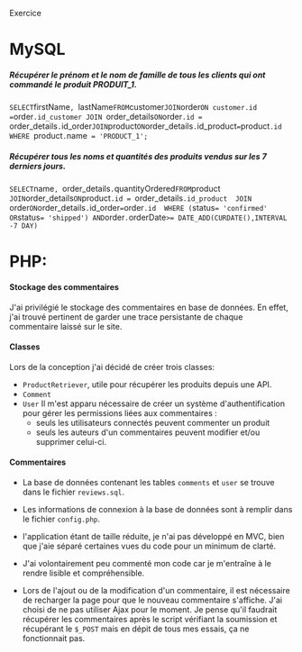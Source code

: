 Exercice
# MySQL
##### Récupérer le prénom et le nom de famille de tous les clients qui ont commandé le produit PRODUIT_1.
` SELECT `firstName`, `lastName` FROM `customer`
     JOIN `order` ON customer.id = `order`.id_customer
     JOIN `order_details` ON `order`.id = `order_details`.`id_order`
     JOIN `product` ON `order_details`.`id_product` = `product`.id
         WHERE `product`.`name` = 'PRODUCT_1';`
 
##### Récupérer tous les noms et quantités des produits vendus sur les 7 derniers jours.

` SELECT `name`, `order_details`.`quantityOrdered` FROM `product` 
    JOIN `order_details` ON `product`.id = `order_details`.id_product 
    JOIN `order` ON `order_details`.`id_order` = `order`.id 
        WHERE (`status` = 'confirmed' OR `status` = 'shipped') AND `order`.`orderDate`>= DATE_ADD(CURDATE(),INTERVAL -7 DAY)
         `
# PHP: 
#### Stockage des commentaires
 J'ai privilégié le stockage des commentaires en base de données. En effet, j'ai trouvé pertinent de garder une trace persistante de chaque commentaire laissé sur le site.
#### Classes
 Lors de la conception j'ai décidé de créer trois classes:
  - `ProductRetriever`, utile pour récupérer les produits depuis une API. 
  - `Comment`
  - `User` Il m'est apparu nécessaire de créer un système d'authentification pour gérer les permissions liées aux commentaires :
    * seuls les utilisateurs connectés peuvent commenter un produit
    * seuls les auteurs d'un commentaires peuvent modifier et/ou supprimer celui-ci. 
    
#### Commentaires

- La base de données contenant les tables `comments` et `user` se trouve dans le fichier `reviews.sql`.
- Les informations de connexion à la base de données sont à remplir dans le fichier `config.php`.

- l'application étant de taille réduite, je n'ai pas développé en MVC, bien que j'aie séparé certaines vues du code pour un minimum de clarté.
- J'ai volontairement peu commenté mon code car je m'entraîne à le rendre lisible et compréhensible.
- Lors de l'ajout ou de la modification d'un commentaire, il est nécessaire de recharger la page pour que le nouveau commentaire s'affiche. J'ai choisi de ne pas utiliser Ajax pour le moment. Je pense qu'il faudrait récupérer les commentaires après le script vérifiant la soumission et récupérant le `$_POST` mais en dépit de tous mes essais, ça ne fonctionnait pas.



